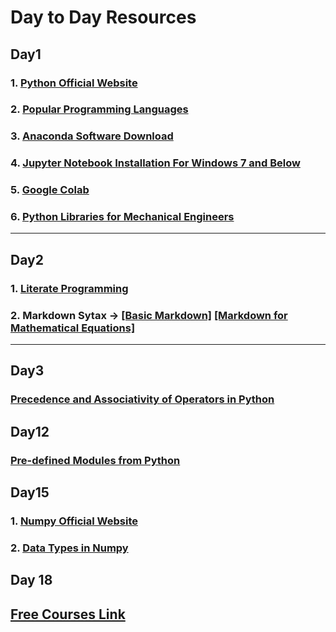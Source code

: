 # Day to Day Resources
## Day1

### 1. [Python Official Website](https://www.python.org/)
### 2. [Popular Programming Languages](http://pypl.github.io/PYPL.html)
### 3. [Anaconda Software Download](https://www.anaconda.com/products/individual)
### 4. [Jupyter Notebook Installation For Windows 7 and Below](https://jupyter.org/install)
### 5. [Google Colab](https://colab.research.google.com/)
### 6. [Python Libraries for Mechanical Engineers](https://medium.com/@a.tavallaie/python-programming-libraries-for-mechanical-engineer-409cf994efdd)
********************************

## Day2

### 1. [Literate Programming](http://www.literateprogramming.com/)
### 2. Markdown Sytax → [[Basic Markdown]](https://www.markdownguide.org/basic-syntax/) [[Markdown for Mathematical Equations]](https://www.math.ubc.ca/~pwalls/math-python/jupyter/latex/)
********************
## Day3

### [Precedence and Associativity of Operators in Python](https://www.programiz.com/python-programming/precedence-associativity)

## Day12

### [Pre-defined Modules from Python](https://docs.python.org/3/py-modindex.html)

## Day15

### 1. [Numpy Official Website](https://numpy.org)
### 2. [Data Types in Numpy](https://numpy.org/devdocs/user/basics.types.html)


## Day 18

## [Free Courses Link](https://medium.com/@anilkumarteegala/free-online-certificate-courses-you-can-start-during-covid-19-epidemic-8cbfdce1a49e)
